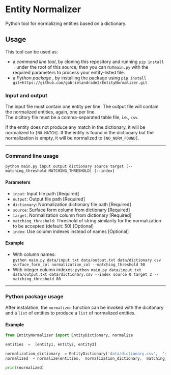 # Entity Normalizer

Python tool for normalizing entities based on a dictionary.

## Usage

This tool can be used as:
- a *command line tool*, by cloning this repository and running `pip install .` under the root of this source; then you can run`main.py` with the required parameters to process your entity-listed file.
- a *Python package* , by installing the package using `pip install git+https://github.com/gabrielandrade2/EntityNormalizer.git`

### Input and output
  
The input file must contain one entity per line. 
The output file will contain the normalized entities, again, one per line.  
The dicitory file must be a comma-separated table file, i.e., `csv`.

If the entity does not produce any match in the dictionary, it will be normalized to `[NO_MATCH]`. 
If the entity is found in the dictionary but the normalization is empty, it will be normalized to `[NO_NORM_FOUND]`.  
  
----
  
### Command line usage

`python main.py input output dictionary source target [--matching_threshold MATCHING_THRESHOLD] [--index]`

#### Parameters

- `input`: Input file path [Required]
- `output`: Output file path [Required]
- `dictionary`: Normalization dictionary file path [Required]
- `source`: Surface form column from dictionary [Required]
- `target`: Normalization column from dictionary [Required]
- `matching_threshold`: Threshold of string similarity for the normalization to be accepted (default: 50) [Optional]
- `index`: Use column indexes instead of names [Optional]
  
#### Example

- With column names:  
    `python main.py data/input.txt data/output.txt data/dictionary.csv surface_form_col normalization_col --matching_threshold 50`
- With integer column indexes: 
    `python main.py data/input.txt data/output.txt data/dictionary.csv --index source 0 target 2 --matching_threshold 80`

---

 ### Python package usage
After instalation,  the `normalized` function can be invoked with the dicitonary and a `list` of entities to produce a `list` of normalized entities.

#### Example
```python
from EntityNormalizer import EntityDictionary, normalize

entities  =  [entity1, entity2, entity3]

normalization_dictionary  = EntityDictionary('data/dictionary.csv',  'surface_forms',  'normalizations')
normalized  = normalize(entities,  normalization_dictionary,  matching_threshold=70)

print(normalized)
```
